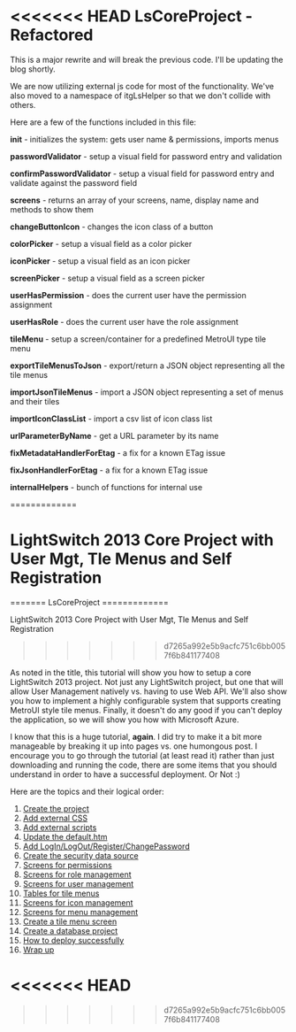 <<<<<<< HEAD
LsCoreProject - Refactored
=============

This is a major rewrite and will break the previous code.  I'll be updating the blog shortly.

We are now utilizing external js code for most of the functionality.  We've also moved to a namespace of itgLsHelper so that we don't collide with others.

Here are a few of the functions included in this file:

<b>init</b> - initializes the system: gets user name & permissions, imports menus
 
<b>passwordValidator</b> - setup a visual field for password entry and validation

<b>confirmPasswordValidator</b> - setup a visual field for password entry and validate against the password field

<b>screens</b> - returns an array of your screens, name, display name and methods to show them

<b>changeButtonIcon</b> - changes the icon class of a button
 
<b>colorPicker</b> - setup a visual field as a color picker
 
<b>iconPicker</b> - setup a visual field as an icon picker

<b>screenPicker</b> - setup a visual field as a screen picker

<b>userHasPermission</b> - does the current user have the permission assignment

<b>userHasRole</b> - does the current user have the role assignment

<b>tileMenu</b> - setup a screen/container for a predefined MetroUI type tile menu

<b>exportTileMenusToJson</b> - export/return a JSON object representing all the tile menus

<b>importJsonTileMenus</b> - import a JSON object representing a set of menus and their tiles

<b>importIconClassList</b> - import a csv list of icon class list

<b>urlParameterByName</b> - get a URL parameter by its name

<b>fixMetadataHandlerForEtag</b> - a fix for a known ETag issue

<b>fixJsonHandlerForEtag</b> - a fix for a known ETag issue

<b>internalHelpers</b> - bunch of functions for internal use


=============

<h1>LightSwitch 2013 Core Project with User Mgt, Tle Menus and Self Registration</h1>
=======
LsCoreProject
=============

LightSwitch 2013 Core Project with User Mgt, Tle Menus and Self Registration
>>>>>>> d7265a992e5b9acfc751c6bb0057f6b841177408

As noted in the title, this tutorial will show you how to setup a core LightSwitch 2013 project. Not just any LightSwitch project, but one that will allow User Management natively vs. having to use Web API. We'll also show you how to implement a highly configurable system that supports creating MetroUI style tile menus. Finally, it doesn't do any good if you can't deploy the application, so we will show you how with Microsoft Azure. 

I know that this is a huge tutorial, <strong>again</strong>. I did try to make it a bit more manageable by breaking it up into pages vs. one humongous post. I encourage you to go through the tutorial (at least read it) rather than just downloading and running the code, there are some items that you should understand in order to have a successful deployment.  Or Not :)

Here are the topics and their logical order:
<p style="padding-left:30px;">
<ol>
<li><a href="http://wp.me/P2fr76-2k">Create the project</a>
<li><a href="http://wp.me/P2fr76-2t">Add external CSS</a> 
<li><a href="http://wp.me/P2fr76-2x">Add external scripts</a>
<li><a href="http://wp.me/P2fr76-2z">Update the default.htm</a>
<li><a href="http://wp.me/P2fr76-2B">Add LogIn/LogOut/Register/ChangePassword</a>
<li><a href="http://wp.me/P2fr76-2D">Create the security data source</a>
<li><a href="http://wp.me/P2fr76-2F">Screens for permissions</a>
<li><a href="http://wp.me/P2fr76-3x">Screens for role management</a>
<li><a href="http://wp.me/P2fr76-3z">Screens for user management</a>
<li><a href="http://wp.me/P2fr76-2H">Tables for tile menus</a>
<li><a href="http://wp.me/P2fr76-2J">Screens for icon management</a>
<li><a href="http://wp.me/P2fr76-42">Screens for menu management</a>
<li><a href="http://wp.me/P2fr76-44">Create a tile menu screen</a>
<li><a href="http://wp.me/P2fr76-2L">Create a database project</a>
<li><a href="http://wp.me/P2fr76-2N">How to deploy successfully</a>
<li><a href="http://wp.me/P2fr76-6r">Wrap up</a>
</ol>
</p>

<<<<<<< HEAD
=======


>>>>>>> d7265a992e5b9acfc751c6bb0057f6b841177408
